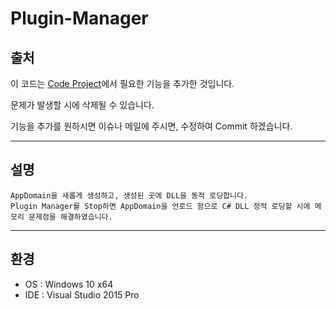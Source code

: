 # Plugin-Manager
## 출처
이 코드는 [Code Project](https://www.codeproject.com/Articles/8832/Plug-in-Manager)에서 필요한 기능을 추가한 것입니다.

문제가 발생할 시에 삭제될 수 있습니다.

기능을 추가를 원하시면 이슈나 메일에 주시면, 수정하여 Commit 하겠습니다.

---
## 설명
```
AppDomain을 새롭게 생성하고, 생성된 곳에 DLL을 동적 로딩합니다. 
Plugin Manager를 Stop하면 AppDomain을 언로드 함으로 C# DLL 정적 로딩할 시에 메모리 문제점을 해결하였습니다.
```
---
## 환경
* OS : Windows 10 x64
* IDE : Visual Studio 2015 Pro
